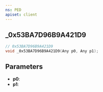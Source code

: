 ```yaml
---
ns: PED
apiset: client
---
```

## _0x53BA7D96B9A421D9

```c
// 0x53BA7D96B9A421D9
void _0x53BA7D96B9A421D9(Any p0, Any p1);
```


## Parameters
* **p0**:
* **p1**: